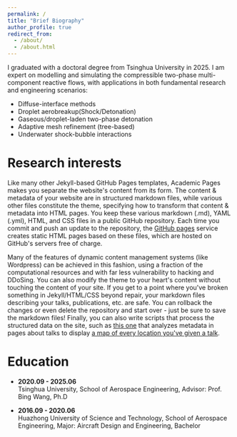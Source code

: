 ```yaml
---
permalink: /
title: "Brief Biography"
author_profile: true
redirect_from: 
  - /about/
  - /about.html
---
```


  I graduated with a doctoral degree from Tsinghua University in 2025. I am expert on modelling and simulating the compressible two-phase multi-component reactive flows, with applications in both fundamental research and engineering scenarios:

- Diffuse-interface methods
- Droplet aerobreakup(Shock/Detonation)
- Gaseous/droplet-laden two-phase detonation
- Adaptive mesh refinement (tree-based)
- Underwater shock-bubble interactions

Research interests
======
Like many other Jekyll-based GitHub Pages templates, Academic Pages makes you separate the website's content from its form. The content & metadata of your website are in structured markdown files, while various other files constitute the theme, specifying how to transform that content & metadata into HTML pages. You keep these various markdown (.md), YAML (.yml), HTML, and CSS files in a public GitHub repository. Each time you commit and push an update to the repository, the [GitHub pages](https://pages.github.com/) service creates static HTML pages based on these files, which are hosted on GitHub's servers free of charge.

Many of the features of dynamic content management systems (like Wordpress) can be achieved in this fashion, using a fraction of the computational resources and with far less vulnerability to hacking and DDoSing. You can also modify the theme to your heart's content without touching the content of your site. If you get to a point where you've broken something in Jekyll/HTML/CSS beyond repair, your markdown files describing your talks, publications, etc. are safe. You can rollback the changes or even delete the repository and start over - just be sure to save the markdown files! Finally, you can also write scripts that process the structured data on the site, such as [this one](https://github.com/academicpages/academicpages.github.io/blob/master/talkmap.ipynb) that analyzes metadata in pages about talks to display [a map of every location you've given a talk](https://academicpages.github.io/talkmap.html).

Education
======
- **2020.09 - 2025.06**  
  Tsinghua University, School of Aerospace Engineering,
  Advisor: Prof. Bing Wang,
  Ph.D

- **2016.09 - 2020.06**  
  Huazhong University of Science and Technology, School of Aerospace Engineering,
  Major: Aircraft Design and Engineering,
  Bachelor
